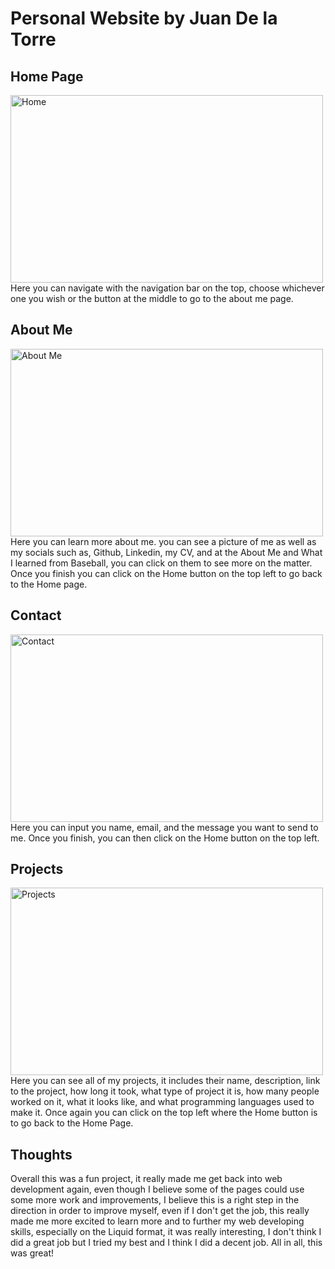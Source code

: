 # Personal Website by Juan De la Torre

## Home Page
<img src= "https://github.com/Juan1541/juan1541.github.io/assets/73973316/db4d2485-8abe-42e8-b836-b01dde02471c" alt="Home" width="500" height="300">
<br>
Here you can navigate with the navigation bar on the top, choose whichever one you wish or the button at the middle to go to the about me page.

## About Me
<img src = "https://github.com/Juan1541/juan1541.github.io/assets/73973316/4911e7ee-c584-46b0-838c-7f8175d44958" alt="About Me" width="500" height="300">
<br>
Here you can learn more about me. you can see a picture of me as well as my socials such as, Github, Linkedin, my CV, and at the About Me and What I learned from Baseball, you can click on them to see more on the matter. Once you finish
you can click on the Home button on the top left to go back to the Home page.

## Contact
<img src = "https://github.com/Juan1541/juan1541.github.io/assets/73973316/7d592a26-ca4d-4821-a1e3-6eaec95ecb79" alt="Contact" width="500" height="300">
<br>
Here you can input you name, email, and the message you want to send to me. Once you finish, you can then click on the Home button on the top left.

## Projects
<img src = "https://github.com/Juan1541/juan1541.github.io/assets/73973316/5693bcd1-888d-45a6-bcd6-87601c094631" alt="Projects" width="500" height="300">
<br>
Here you can see all of my projects, it includes their name, description, link to the project, how long it took, what type of project it is, how many people worked on it, what it looks like, and what programming languages used to make it. Once again you can
click on the top left where the Home button is to go back to the Home Page.

## Thoughts
Overall this was a fun project, it really made me get back into web development again, even though I believe some of the pages could use some more work and improvements, I believe this is a right step in the direction in order to improve myself,
even if I don't get the job, this really made me more excited to learn more and to further my web developing skills, especially on the Liquid format, it was really interesting, I don't think I did a great job but I tried my best and I think I did a decent job. All in all, this was great!
